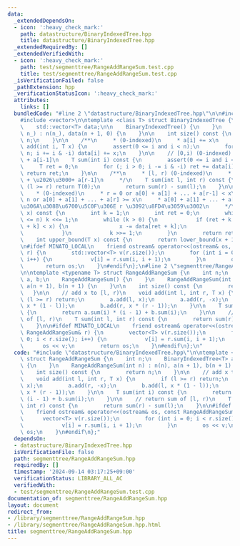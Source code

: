 ```yaml
---
data:
  _extendedDependsOn:
  - icon: ':heavy_check_mark:'
    path: datastructure/BinaryIndexedTree.hpp
    title: datastructure/BinaryIndexedTree.hpp
  _extendedRequiredBy: []
  _extendedVerifiedWith:
  - icon: ':heavy_check_mark:'
    path: test/segmenttree/RangeAddRangeSum.test.cpp
    title: test/segmenttree/RangeAddRangeSum.test.cpp
  _isVerificationFailed: false
  _pathExtension: hpp
  _verificationStatusIcon: ':heavy_check_mark:'
  attributes:
    links: []
  bundledCode: "#line 2 \"datastructure/BinaryIndexedTree.hpp\"\n\n#include <cassert>\n\
    #include <vector>\n\ntemplate <class T> struct BinaryIndexedTree {\n    int n;\n\
    \    std::vector<T> data;\n\n    BinaryIndexedTree() {\n    }\n    BinaryIndexedTree(int\
    \ n_) : n(n_), data(n + 1, 0) {\n    }\n\n    int size() const {\n        return\
    \ n;\n    }\n\n    /**\n     * (0-indexed)\n     * a[i] += x\n     */\n    void\
    \ add(int i, T x) {\n        assert(0 <= i and i < n);\n        for (++i; i <=\
    \ n; i += i & -i) data[i] += x;\n    }\n\n    // [0,i) (0-indexed) a[0] + \u2026\
    \ + a[i-1]\n    T sum(int i) const {\n        assert(0 <= i and i <= n);\n   \
    \     T ret = 0;\n        for (; i > 0; i -= i & -i) ret += data[i];\n       \
    \ return ret;\n    }\n\n    /**\n     * [l, r) (0-indexed)\n     * @return a[l]\
    \ + \u2026\u3000+ a[r-1]\n     */\n    T sum(int l, int r) const {\n        if\
    \ (l >= r) return T(0);\n        return sum(r) - sum(l);\n    }\n\n    /**\n \
    \    * (0-indexed)\n     * r = 0 or a[0] + a[1] + ... + a[r-1] < x\n     * r =\
    \ n or a[0] + a[1] + ... + a[r] >= x\n     * a[0] + a[1] + ... + a[r] >= x \u3068\
    \u306A\u308B\u6700\u5C0F\u306E r \u3092\u8FD4\u3059\u3002\n     */\n    int lower_bound(T\
    \ x) const {\n        int k = 1;\n        int ret = 0;\n        while ((k << 1)\
    \ <= n) k <<= 1;\n        while (k > 0) {\n            if (ret + k <= n and data[ret\
    \ + k] < x) {\n                x -= data[ret + k];\n                ret += k;\n\
    \            }\n            k >>= 1;\n        }\n        return ret;\n    }\n\n\
    \    int upper_bound(T x) const {\n        return lower_bound(x + 1);\n    }\n\
    \n#ifdef MINATO_LOCAL\n    friend ostream& operator<<(ostream& os, const BinaryIndexedTree&\
    \ r) {\n        std::vector<T> v(r.size());\n        for (int i = 0; i < r.size();\
    \ i++) {\n            v[i] = r.sum(i, i + 1);\n        }\n        os << v;\n \
    \       return os;\n    }\n#endif\n};\n#line 2 \"segmenttree/RangeAddRangeSum.hpp\"\
    \n\ntemplate <typename T> struct RangeAddRangeSum {\n    int n;\n    BinaryIndexedTree<T>\
    \ a, b;\n    RangeAddRangeSum() {\n    }\n    RangeAddRangeSum(int n) : n(n),\
    \ a(n + 1), b(n + 1) {\n    }\n\n    int size() const {\n        return n;\n \
    \   }\n\n    // add x to [l, r)\n    void add(int l, int r, T x) {\n        if\
    \ (l >= r) return;\n        a.add(l, x);\n        a.add(r, -x);\n        b.add(l,\
    \ x * (1 - l));\n        b.add(r, x * (r - 1));\n    }\n\n    T sum(int i) const\
    \ {\n        return a.sum(i) * (i - 1) + b.sum(i);\n    }\n\n    // return sum\
    \ of [l, r)\n    T sum(int l, int r) const {\n        return sum(r) - sum(l);\n\
    \    }\n\n#ifdef MINATO_LOCAL\n    friend ostream& operator<<(ostream& os, const\
    \ RangeAddRangeSum& r) {\n        vector<T> v(r.size());\n        for (int i =\
    \ 0; i < r.size(); i++) {\n            v[i] = r.sum(i, i + 1);\n        }\n  \
    \      os << v;\n        return os;\n    }\n#endif\n};\n"
  code: "#include \"datastructure/BinaryIndexedTree.hpp\"\n\ntemplate <typename T>\
    \ struct RangeAddRangeSum {\n    int n;\n    BinaryIndexedTree<T> a, b;\n    RangeAddRangeSum()\
    \ {\n    }\n    RangeAddRangeSum(int n) : n(n), a(n + 1), b(n + 1) {\n    }\n\n\
    \    int size() const {\n        return n;\n    }\n\n    // add x to [l, r)\n\
    \    void add(int l, int r, T x) {\n        if (l >= r) return;\n        a.add(l,\
    \ x);\n        a.add(r, -x);\n        b.add(l, x * (1 - l));\n        b.add(r,\
    \ x * (r - 1));\n    }\n\n    T sum(int i) const {\n        return a.sum(i) *\
    \ (i - 1) + b.sum(i);\n    }\n\n    // return sum of [l, r)\n    T sum(int l,\
    \ int r) const {\n        return sum(r) - sum(l);\n    }\n\n#ifdef MINATO_LOCAL\n\
    \    friend ostream& operator<<(ostream& os, const RangeAddRangeSum& r) {\n  \
    \      vector<T> v(r.size());\n        for (int i = 0; i < r.size(); i++) {\n\
    \            v[i] = r.sum(i, i + 1);\n        }\n        os << v;\n        return\
    \ os;\n    }\n#endif\n};"
  dependsOn:
  - datastructure/BinaryIndexedTree.hpp
  isVerificationFile: false
  path: segmenttree/RangeAddRangeSum.hpp
  requiredBy: []
  timestamp: '2024-09-14 03:17:25+09:00'
  verificationStatus: LIBRARY_ALL_AC
  verifiedWith:
  - test/segmenttree/RangeAddRangeSum.test.cpp
documentation_of: segmenttree/RangeAddRangeSum.hpp
layout: document
redirect_from:
- /library/segmenttree/RangeAddRangeSum.hpp
- /library/segmenttree/RangeAddRangeSum.hpp.html
title: segmenttree/RangeAddRangeSum.hpp
---
```

